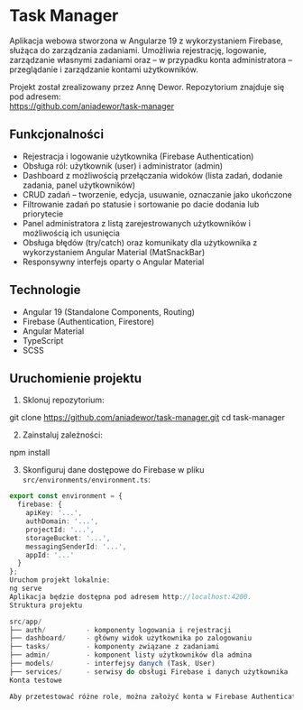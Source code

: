 # Task Manager

Aplikacja webowa stworzona w Angularze 19 z wykorzystaniem Firebase, służąca do zarządzania zadaniami. Umożliwia rejestrację, logowanie, zarządzanie własnymi zadaniami oraz – w przypadku konta administratora – przeglądanie i zarządzanie kontami użytkowników.

Projekt został zrealizowany przez Annę Dewor. Repozytorium znajduje się pod adresem:  
https://github.com/aniadewor/task-manager

## Funkcjonalności

- Rejestracja i logowanie użytkownika (Firebase Authentication)
- Obsługa ról: użytkownik (user) i administrator (admin)
- Dashboard z możliwością przełączania widoków (lista zadań, dodanie zadania, panel użytkowników)
- CRUD zadań – tworzenie, edycja, usuwanie, oznaczanie jako ukończone
- Filtrowanie zadań po statusie i sortowanie po dacie dodania lub priorytecie
- Panel administratora z listą zarejestrowanych użytkowników i możliwością ich usunięcia
- Obsługa błędów (try/catch) oraz komunikaty dla użytkownika z wykorzystaniem Angular Material (MatSnackBar)
- Responsywny interfejs oparty o Angular Material

## Technologie

- Angular 19 (Standalone Components, Routing)
- Firebase (Authentication, Firestore)
- Angular Material
- TypeScript
- SCSS

## Uruchomienie projektu

1. Sklonuj repozytorium:

git clone https://github.com/aniadewor/task-manager.git
cd task-manager


2. Zainstaluj zależności:

npm install


3. Skonfiguruj dane dostępowe do Firebase w pliku `src/environments/environment.ts`:

```ts
export const environment = {
  firebase: {
    apiKey: '...',
    authDomain: '...',
    projectId: '...',
    storageBucket: '...',
    messagingSenderId: '...',
    appId: '...'
  }
};
Uruchom projekt lokalnie:
ng serve
Aplikacja będzie dostępna pod adresem http://localhost:4200.
Struktura projektu

src/app/
├── auth/          - komponenty logowania i rejestracji
├── dashboard/     - główny widok użytkownika po zalogowaniu
├── tasks/         - komponenty związane z zadaniami
├── admin/         - komponent listy użytkowników dla admina
├── models/        - interfejsy danych (Task, User)
├── services/      - serwisy do obsługi Firebase i danych użytkownika
Konta testowe

Aby przetestować różne role, można założyć konta w Firebase Authentication i przypisać odpowiednią rolę (admin lub user) w kolekcji users w Firestore.

